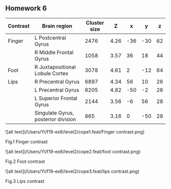 
## Homework 6


Contrast | Brain region           | Cluster size    |  Z   |  x  |  y  |  z |
-------- | ------------------     | ------------    | ---  | --- | --- | ---|
Finger   | L Postcentral Gyrus    | 2476            | 4.26 | -36 | -30 | 62 |
         | R Middle Frontal Gyrus | 1058            | 3.57 |  36 | 18  | 44 |
Foot     | R Juxtapositional Lobule Cortex  | 3078  | 4.61  | 2  | -12 | 64 |
Lips     | R Precentral Gyrus     | 6897            | 4.34  | 56 | 10  | 26 |
         | L Precentral Gyrus     | 6205            | 4.82  | -50| -2  | 26 |
         | L Superior Frontal Gyrus | 2144          | 3.56  | -6 | 56  | 28 | 
         | Singulate Gyrus, posterior division |865 | 3.16  | 0  |-50  | 28 |




![alt text](/Users/Yi/f19-ex6/level2/cope1.feat/Finger contrast.png)

Fig.1 Finger contrast

![alt text](/Users/Yi/f19-ex6/level2/cope2.feat/foot contrast.png)

Fig.2 Foot contrast

![alt text](/Users/Yi/f19-ex6/level2/cope3.feat/lips contrast.png)

Fig.3 Lips contrast